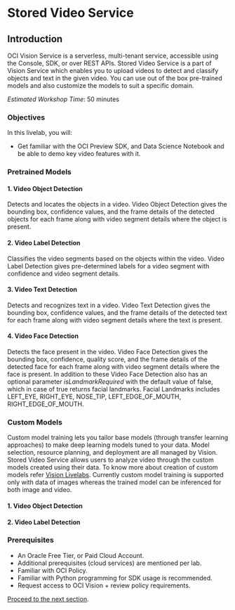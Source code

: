 # Stored Video Service

## Introduction

OCI Vision Service is a serverless, multi-tenant service, accessible using the Console, SDK, or over REST APIs. 
Stored Video Service is a part of Vision Service which enables you to upload videos to detect and classify objects and text in the given video. You can use out of the box pre-trained models and also customize the models to suit a specific domain.

*Estimated Workshop Time*: 50 minutes

### Objectives

In this livelab, you will:

* Get familiar with the OCI Preview SDK, and Data Science Notebook and be able to demo key video features with it.

### Pretrained Models

#### 1. Video Object Detection 
Detects and locates the objects in a video. Video Object Detection gives the bounding box, confidence values, and the frame details of the detected objects for each frame along with video segment details where the object is present.
#### 2. Video Label Detection
Classifies the video segments based on the objects within the video. Video Label Detection gives pre-determined labels for a video segment with confidence and video segment details.
#### 3. Video Text Detection
Detects and recognizes text in a video. Video Text Detection gives the bounding box, confidence values, and the frame details of the detected text for each frame along with video segment details where the text is present.
#### 4. Video Face Detection
Detects the face present in the video. Video Face Detection gives the bounding box, confidence, quality score, and the frame details of the detected face for each frame along with video segment details where the face is present. In addition to these Video Face Detection also has an optional parameter *isLandmarkRequired* with the default value of false, which in case of true returns facial landmarks. Facial Landmarks includes LEFT_EYE, RIGHT_EYE, NOSE_TIP, LEFT_EDGE_OF_MOUTH, RIGHT_EDGE_OF_MOUTH.

### Custom Models
Custom model training lets you tailor base models (through transfer learning approaches) to make deep learning models tuned to your data. Model selection, resource planning, and deployment are all managed by Vision. Stored Video Service allows users to analyze video through the custom models created using their data. To know more about creation of custom models refer [Vision Livelabs](https://apexapps.oracle.com/pls/apex/r/dbpm/livelabs/run-workshop?p210_wid=931&p210_wec=&session=106686822193156). Currently custom model training is supported only with data of images whereas the trained model can be inferenced for both image and video.

#### 1. Video Object Detection 
#### 2. Video Label Detection

### Prerequisites
* An Oracle Free Tier, or Paid Cloud Account.
* Additional prerequisites (cloud services) are mentioned per lab.
* Familiar with OCI Policy.
* Familiar with Python programming for SDK usage is recommended.
* Request access to OCI Vision + review policy requirements.


[Proceed to the next section](./lab-00-policies.md).